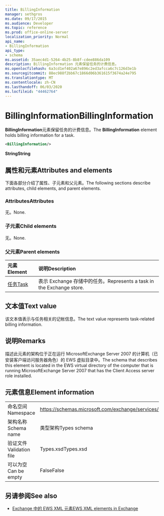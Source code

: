 ```yaml
---
title: BillingInformation
manager: sethgros
ms.date: 09/17/2015
ms.audience: Developer
ms.topic: reference
ms.prod: office-online-server
localization_priority: Normal
api_name:
- BillingInformation
api_type:
- schema
ms.assetid: 35aec4d1-5264-4b25-8b8f-cdee886da109
description: BillingInformation 元素保留任务的计费信息。
ms.openlocfilehash: 6a3cd1ef402a67e896c2ed3afcca6c7c126d3e1b
ms.sourcegitcommit: 88ec988f2bb67c1866d06b361615f3674a24e795
ms.translationtype: MT
ms.contentlocale: zh-CN
ms.lasthandoff: 06/03/2020
ms.locfileid: "44462764"
---
```

# <a name="billinginformation"></a><span data-ttu-id="2b8e6-103">BillingInformation</span><span class="sxs-lookup"><span data-stu-id="2b8e6-103">BillingInformation</span></span>

<span data-ttu-id="2b8e6-104">**BillingInformation**元素保留任务的计费信息。</span><span class="sxs-lookup"><span data-stu-id="2b8e6-104">The **BillingInformation** element holds billing information for a task.</span></span> 
  
```xml
<BillingInformation/>
```

 <span data-ttu-id="2b8e6-105">**String**</span><span class="sxs-lookup"><span data-stu-id="2b8e6-105">**String**</span></span>
## <a name="attributes-and-elements"></a><span data-ttu-id="2b8e6-106">属性和元素</span><span class="sxs-lookup"><span data-stu-id="2b8e6-106">Attributes and elements</span></span>

<span data-ttu-id="2b8e6-107">下面各部分介绍了属性、子元素和父元素。</span><span class="sxs-lookup"><span data-stu-id="2b8e6-107">The following sections describe attributes, child elements, and parent elements.</span></span>
  
### <a name="attributes"></a><span data-ttu-id="2b8e6-108">Attributes</span><span class="sxs-lookup"><span data-stu-id="2b8e6-108">Attributes</span></span>

<span data-ttu-id="2b8e6-109">无。</span><span class="sxs-lookup"><span data-stu-id="2b8e6-109">None.</span></span>
  
### <a name="child-elements"></a><span data-ttu-id="2b8e6-110">子元素</span><span class="sxs-lookup"><span data-stu-id="2b8e6-110">Child elements</span></span>

<span data-ttu-id="2b8e6-111">无。</span><span class="sxs-lookup"><span data-stu-id="2b8e6-111">None.</span></span>
  
### <a name="parent-elements"></a><span data-ttu-id="2b8e6-112">父元素</span><span class="sxs-lookup"><span data-stu-id="2b8e6-112">Parent elements</span></span>

|<span data-ttu-id="2b8e6-113">**元素**</span><span class="sxs-lookup"><span data-stu-id="2b8e6-113">**Element**</span></span>|<span data-ttu-id="2b8e6-114">**说明**</span><span class="sxs-lookup"><span data-stu-id="2b8e6-114">**Description**</span></span>|
|:-----|:-----|
|[<span data-ttu-id="2b8e6-115">任务</span><span class="sxs-lookup"><span data-stu-id="2b8e6-115">Task</span></span>](task.md) <br/> |<span data-ttu-id="2b8e6-116">表示 Exchange 存储中的任务。</span><span class="sxs-lookup"><span data-stu-id="2b8e6-116">Represents a task in the Exchange store.</span></span>  <br/> |
   
## <a name="text-value"></a><span data-ttu-id="2b8e6-117">文本值</span><span class="sxs-lookup"><span data-stu-id="2b8e6-117">Text value</span></span>

<span data-ttu-id="2b8e6-118">该文本值表示与任务相关的记帐信息。</span><span class="sxs-lookup"><span data-stu-id="2b8e6-118">The text value represents task-related billing information.</span></span>
  
## <a name="remarks"></a><span data-ttu-id="2b8e6-119">说明</span><span class="sxs-lookup"><span data-stu-id="2b8e6-119">Remarks</span></span>

<span data-ttu-id="2b8e6-120">描述此元素的架构位于正在运行 MicrosoftExchange Server 2007 的计算机（已安装客户端访问服务器角色）的 EWS 虚拟目录中。</span><span class="sxs-lookup"><span data-stu-id="2b8e6-120">The schema that describes this element is located in the EWS virtual directory of the computer that is running MicrosoftExchange Server 2007 that has the Client Access server role installed.</span></span>
  
## <a name="element-information"></a><span data-ttu-id="2b8e6-121">元素信息</span><span class="sxs-lookup"><span data-stu-id="2b8e6-121">Element information</span></span>

|||
|:-----|:-----|
|<span data-ttu-id="2b8e6-122">命名空间</span><span class="sxs-lookup"><span data-stu-id="2b8e6-122">Namespace</span></span>  <br/> |https://schemas.microsoft.com/exchange/services/2006/types  <br/> |
|<span data-ttu-id="2b8e6-123">架构名称</span><span class="sxs-lookup"><span data-stu-id="2b8e6-123">Schema name</span></span>  <br/> |<span data-ttu-id="2b8e6-124">类型架构</span><span class="sxs-lookup"><span data-stu-id="2b8e6-124">Types schema</span></span>  <br/> |
|<span data-ttu-id="2b8e6-125">验证文件</span><span class="sxs-lookup"><span data-stu-id="2b8e6-125">Validation file</span></span>  <br/> |<span data-ttu-id="2b8e6-126">Types.xsd</span><span class="sxs-lookup"><span data-stu-id="2b8e6-126">Types.xsd</span></span>  <br/> |
|<span data-ttu-id="2b8e6-127">可以为空</span><span class="sxs-lookup"><span data-stu-id="2b8e6-127">Can be empty</span></span>  <br/> |<span data-ttu-id="2b8e6-128">False</span><span class="sxs-lookup"><span data-stu-id="2b8e6-128">False</span></span>  <br/> |
   
## <a name="see-also"></a><span data-ttu-id="2b8e6-129">另请参阅</span><span class="sxs-lookup"><span data-stu-id="2b8e6-129">See also</span></span>



- [<span data-ttu-id="2b8e6-130">Exchange 中的 EWS XML 元素</span><span class="sxs-lookup"><span data-stu-id="2b8e6-130">EWS XML elements in Exchange</span></span>](ews-xml-elements-in-exchange.md)

